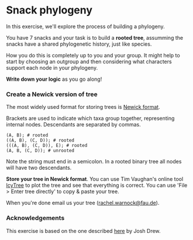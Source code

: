 # Snack phylogeny

In this exercise, we'll explore the process of building a phylogeny.

You have 7 snacks and your task is to build a **rooted tree**, assumming the snacks have a shared phylogenetic history, just like species.

How you do this is completely up to you and your group. It might help to start by choosing an outgroup and then considering what characters support each node in your phylogeny.

**Write down your logic** as you go along!

### Create a Newick version of tree

The most widely used format for storing trees is [Newick format](https://en.wikipedia.org/wiki/Newick_format). 

Brackets are used to indicate which taxa group together, representing internal nodes. Descendants are separated by commas.

```
(A, B); # rooted
((A, B), (C, D)); # rooted
(((A, B), (C, D)), E); # rooted
(A, B, (C, D)); # unrooted
```

Note the string must end in a semicolon.
In a rooted binary tree all nodes will have two descendants. 

**Store your tree in Newick format**. You can use Tim Vaughan's online tool [IcyTree](https://icytree.org) to plot the tree and see that everything is correct. You can use 'File > Enter tree directly' to copy & paste your tree.

When you're done email us your tree (rachel.warnock@fau.de).

### Acknowledgements

This exercise is based on the one described [here](https://labroides.wordpress.com/candy-phylogeny/) by Josh Drew. 
